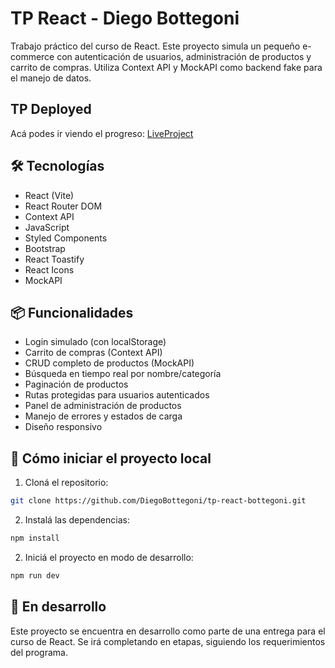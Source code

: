 # TP React - Diego Bottegoni

Trabajo práctico del curso de React. Este proyecto simula un pequeño e-commerce con autenticación de usuarios, administración de productos y carrito de compras. Utiliza Context API y MockAPI como backend fake para el manejo de datos.

## TP Deployed

Acá podes ir viendo el progreso:
[LiveProject](https://tp-react-project.netlify.app/)

## 🛠️ Tecnologías

- React (Vite)
- React Router DOM
- Context API
- JavaScript
- Styled Components
- Bootstrap
- React Toastify
- React Icons
- MockAPI

## 📦 Funcionalidades

- Login simulado (con localStorage)
- Carrito de compras (Context API)
- CRUD completo de productos (MockAPI)
- Búsqueda en tiempo real por nombre/categoría
- Paginación de productos
- Rutas protegidas para usuarios autenticados
- Panel de administración de productos
- Manejo de errores y estados de carga
- Diseño responsivo

## 🚀 Cómo iniciar el proyecto local

1. Cloná el repositorio:

```bash
git clone https://github.com/DiegoBottegoni/tp-react-bottegoni.git
```

2. Instalá las dependencias:
```bash
npm install
```

2. Iniciá el proyecto en modo de desarrollo:
```bash
npm run dev
```

## 🧪 En desarrollo
Este proyecto se encuentra en desarrollo como parte de una entrega para el curso de React. Se irá completando en etapas, siguiendo los requerimientos del programa.